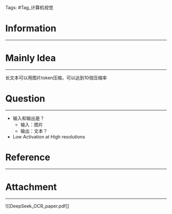 Tags: #Tag_计算机视觉 
# Information
---


# Mainly Idea
---
长文本可以用图片token压缩，可以达到10倍压缩率

# Question
---
- 输入和输出是？
	- 输入：图片
	- 输出：文本？
- Low Activation at High resolutions

# Reference
---


# Attachment
---
![[DeepSeek_OCR_paper.pdf]]